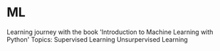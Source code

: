 # ML
Learning journey with the book 'Introduction to Machine Learning with Python'
Topics:
Supervised Learning
Unsurpervised Learning